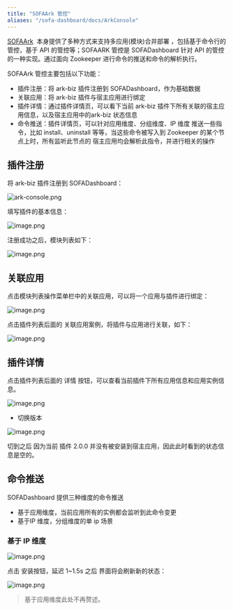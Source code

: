 ```yaml
---
title: "SOFAArk 管控"
aliases: "/sofa-dashboard/docs/ArkConsole"
---
```


[SOFAArk](https://www.sofastack.tech/sofa-boot/docs/sofa-ark-readme)  本身提供了多种方式来支持多应用(模块)合并部署 ，包括基于命令行的管控，基于 API 的管控等；SOFAARK 管控是 SOFADashboard 针对 API 的管控的一种实现。通过面向 Zookeeper 进行命令的推送和命令的解析执行。

SOFAArk 管控主要包括以下功能：

* 插件注册：将 ark-biz 插件注册到 SOFADashboard，作为基础数据
* 关联应用：将 ark-biz 插件与宿主应用进行绑定
* 插件详情：通过插件详情页，可以看下当前 ark-biz 插件下所有关联的宿主应用信息，以及宿主应用中的ark-biz 状态信息
* 命令推送：插件详情页，可以针对应用维度、分组维度、IP 维度 推送一些指令，比如 install、uninstall 等等，当这些命令被写入到 Zookeeper 的某个节点上时，所有监听此节点的 宿主应用均会解析此指令，并进行相关的操作

## 插件注册

将 ark-biz 插件注册到 SOFADashboard：

![ark-console.png](https://gw.alipayobjects.com/mdn/sofastack/afts/img/A*xD_oSK6yq4AAAAAAAAAAAABjARQnAQ)

填写插件的基本信息：

![image.png](https://gw.alipayobjects.com/mdn/sofastack/afts/img/A*DsGNQau9wKQAAAAAAAAAAABjARQnAQ)

注册成功之后，模块列表如下：

![image.png](https://gw.alipayobjects.com/mdn/sofastack/afts/img/A*3PnhQ7fqXAwAAAAAAAAAAABjARQnAQ)

## 关联应用

点击模块列表操作菜单栏中的关联应用，可以将一个应用与插件进行绑定：

![image.png](https://gw.alipayobjects.com/mdn/sofastack/afts/img/A*Xh6yQ7-txaIAAAAAAAAAAABjARQnAQ)

点击插件列表后面的 关联应用案例，将插件与应用进行关联，如下：

![image.png](https://gw.alipayobjects.com/mdn/sofastack/afts/img/A*tnc-S7bSXOUAAAAAAAAAAABjARQnAQ)

## 插件详情

点击插件列表后面的 详情 按钮，可以查看当前插件下所有应用信息和应用实例信息。

![image.png](https://gw.alipayobjects.com/mdn/sofastack/afts/img/A*kJ5GTInKWD0AAAAAAAAAAABjARQnAQ)

* 切换版本

![image.png](https://gw.alipayobjects.com/mdn/sofastack/afts/img/A*a1x5Rr5e1eMAAAAAAAAAAABjARQnAQ)

切到之后 因为当前 插件 2.0.0 并没有被安装到宿主应用，因此此时看到的状态信息是空的。

## 命令推送

SOFADashboard 提供三种维度的命令推送

* 基于应用维度，当前应用所有的实例都会监听到此命令变更
* 基于IP 维度，分组维度的单 ip 场景

### 基于 IP 维度

![image.png](https://gw.alipayobjects.com/mdn/sofastack/afts/img/A*TdyoQLZtf2QAAAAAAAAAAABjARQnAQ)

点击 安装按钮，延迟 1~1.5s 之后 界面将会刷新新的状态：

![image.png](https://gw.alipayobjects.com/mdn/sofastack/afts/img/A*yDJEQJHJTDsAAAAAAAAAAABjARQnAQ)

> 基于应用维度此处不再赘述。

